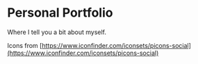# Personal Portfolio

Where I tell you a bit about myself.

Icons from [https://www.iconfinder.com/iconsets/picons-social](https://www.iconfinder.com/iconsets/picons-social)
